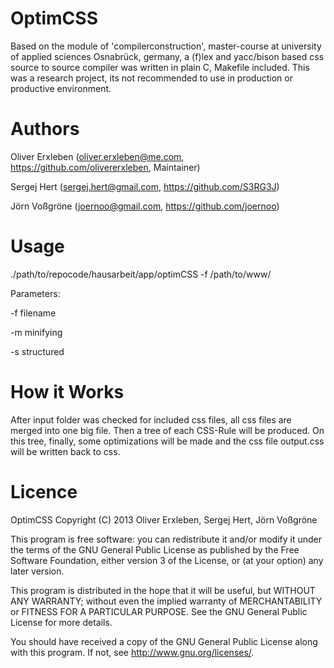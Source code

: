 OptimCSS
========

Based on the module of 'compilerconstruction', master-course at university of applied sciences Osnabrück, germany, a (f)lex and yacc/bison based css source to source compiler was written in plain C, Makefile included. This was a research project, its not recommended to use in production or productive environment.


Authors
=======

Oliver Erxleben (oliver.erxleben@me.com, https://github.com/olivererxleben, Maintainer)

Sergej Hert (sergej.hert@gmail.com, https://github.com/S3RG3J)

Jörn Voßgröne (joernoo@gmail.com, https://github.com/joernoo)

Usage
=====

./path/to/repocode/hausarbeit/app/optimCSS -f /path/to/www/

Parameters:

-f filename

-m minifying 

-s structured

How it Works
============

After input folder was checked for included css files, all css files are merged into one big file. Then a tree of each CSS-Rule will be produced. On this tree, finally, some optimizations will be made and the css file output.css will be written back to css. 

Licence
=======

OptimCSS
Copyright (C) 2013  Oliver Erxleben, Sergej Hert, Jörn Voßgröne

This program is free software: you can redistribute it and/or modify
it under the terms of the GNU General Public License as published by
the Free Software Foundation, either version 3 of the License, or
(at your option) any later version.

This program is distributed in the hope that it will be useful,
but WITHOUT ANY WARRANTY; without even the implied warranty of
MERCHANTABILITY or FITNESS FOR A PARTICULAR PURPOSE.  See the
GNU General Public License for more details.

You should have received a copy of the GNU General Public License
along with this program.  If not, see <http://www.gnu.org/licenses/>.
